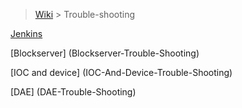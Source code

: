 > [Wiki](Home) > Trouble-shooting

[Jenkins](Jenkins-Trouble-Shooting)

[Blockserver] (Blockserver-Trouble-Shooting)

[IOC and device] (IOC-And-Device-Trouble-Shooting)

[DAE] (DAE-Trouble-Shooting)